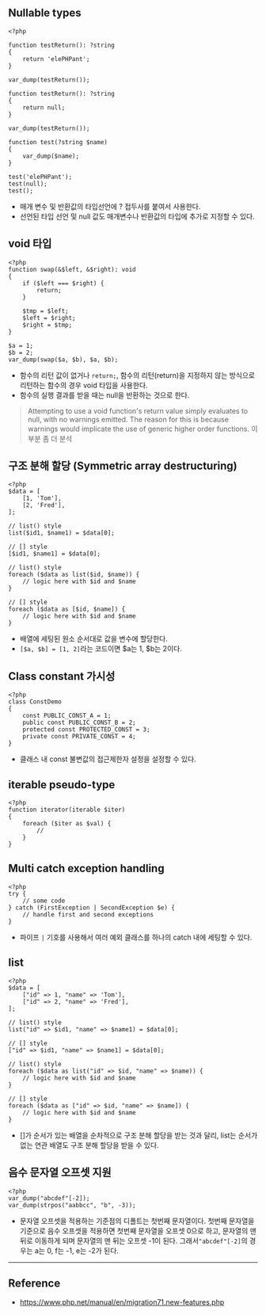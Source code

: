 ## Nullable types
```
<?php

function testReturn(): ?string
{
    return 'elePHPant';
}

var_dump(testReturn());

function testReturn(): ?string
{
    return null;
}

var_dump(testReturn());

function test(?string $name)
{
    var_dump($name);
}

test('elePHPant');
test(null);
test();
```
- 매개 변수 및 반환값의 타입선언에 ? 접두사를 붙여서 사용한다.
- 선언된 타입 선언 및 null 값도 매개변수나 반환값의 타입에 추가로 지정할 수 있다.

## void 타입
```
<?php
function swap(&$left, &$right): void
{
    if ($left === $right) {
        return;
    }

    $tmp = $left;
    $left = $right;
    $right = $tmp;
}

$a = 1;
$b = 2;
var_dump(swap($a, $b), $a, $b);
```
- 함수의 리턴 값이 없거나 `return;`, 함수의 리턴(return)을 지정하지 않는 방식으로 리턴하는 함수의 경우 void 타입을 사용한다.
- 함수의 실행 결과를 받을 때는 null을 반환하는 것으로 한다.
> Attempting to use a void function's return value simply evaluates to null, with no warnings emitted. The reason for this is because warnings would implicate the use of generic higher order functions. 이 부분 좀 더 분석

## 구조 분해 할당 (Symmetric array destructuring)
```
<?php
$data = [
    [1, 'Tom'],
    [2, 'Fred'],
];

// list() style
list($id1, $name1) = $data[0];

// [] style
[$id1, $name1] = $data[0];

// list() style
foreach ($data as list($id, $name)) {
    // logic here with $id and $name
}

// [] style
foreach ($data as [$id, $name]) {
    // logic here with $id and $name
}
```
- 배열에 세팅된 원소 순서대로 값을 변수에 할당한다.
- `[$a, $b] = [1, 2]`라는 코드이면 $a는 1, $b는 2이다.

## Class constant 가시성
```
<?php
class ConstDemo
{
    const PUBLIC_CONST_A = 1;
    public const PUBLIC_CONST_B = 2;
    protected const PROTECTED_CONST = 3;
    private const PRIVATE_CONST = 4;
}
```
- 클래스 내 const 불변값의 접근제한자 설정을 설정할 수 있다.

## iterable pseudo-type
```
<?php
function iterator(iterable $iter)
{
    foreach ($iter as $val) {
        //
    }
}
```

## Multi catch exception handling
```
<?php
try {
    // some code
} catch (FirstException | SecondException $e) {
    // handle first and second exceptions
}
```
- 파이프 `|` 기호를 사용해서 여러 예외 클래스를 하나의 catch 내에 세팅할 수 있다.


## list
```
<?php
$data = [
    ["id" => 1, "name" => 'Tom'],
    ["id" => 2, "name" => 'Fred'],
];

// list() style
list("id" => $id1, "name" => $name1) = $data[0];

// [] style
["id" => $id1, "name" => $name1] = $data[0];

// list() style
foreach ($data as list("id" => $id, "name" => $name)) {
    // logic here with $id and $name
}

// [] style
foreach ($data as ["id" => $id, "name" => $name]) {
    // logic here with $id and $name
}
```
- []가 순서가 있는 배열을 순차적으로 구조 분해 할당을 받는 것과 달리, list는 순서가 없는 연관 배열도 구조 분해 할당을 받을 수 있다.

## 음수 문자열 오프셋 지원
```
<?php
var_dump("abcdef"[-2]);
var_dump(strpos("aabbcc", "b", -3));
```
- 문자열 오프셋을 적용하는 기준점의 디폴트는 첫번째 문자열이다. 첫번째 문자열을 기준으로 음수 오프셋을 적용하면 첫번째 문자열을 오프셋 0으로 하고, 문자열의 맨 뒤로 이동하게 되며 문자열의 맨 뒤는 오프셋 -1이 된다. 그래서`"abcdef"[-2]`의 경우는 a는 0, f는 -1, e는 -2가 된다. 


---

## Reference
- https://www.php.net/manual/en/migration71.new-features.php
